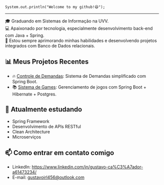 
`System.out.println("Welcome to my github!😆");`

---

🎓 Graduando em Sistemas de Informação na UVV.  
💻 Apaixonado por tecnologia, especialmente desenvolvimento back-end com Java + Spring.  
🚀 Estou sempre aprimorando minhas habilidades e desenvolvendo projetos integrados com Banco de Dados relacionais.

## 📊 Meus Projetos Recentes
- 🔥 [Controle de Demandas](https://github.com/gustavo-cacador/controle-demandas): Sistema de Demandas simplificado com Spring Boot.  
- 📚 [Sistema de Games](https://github.com/gustavo-cacador/gamelist): Gerenciamento de jogos com Spring Boot + Hibernate + Postgres.

## 🌱 Atualmente estudando
- Spring Framework
- Desenvolvimento de APIs RESTful  
- Clean Architecture  
- Microserviços  

## 📫 Como entrar em contato comigo
- LinkedIn: https://www.linkedin.com/in/gustavo-ca%C3%A7ador-a61473234/  
- E-mail: gustavoirl456@outlook.com  
